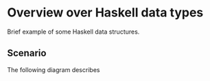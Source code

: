 Overview over Haskell data types
================================

Brief example of some Haskell data structures.


Scenario
--------

The following diagram describes 
